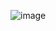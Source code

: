 ![image](https://github.com/RobbeHaentjens/Linefollower/assets/146451835/b41d6258-a9fe-46d5-8ac3-6306aaa8f8d3)

